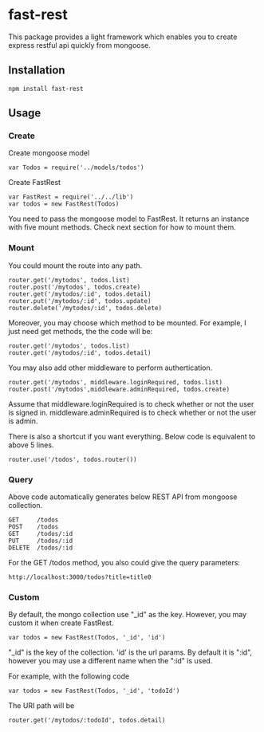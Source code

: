 # fast-rest
 This package provides a light framework which enables you to create express restful api quickly from mongoose.

## Installation

    npm install fast-rest

## Usage

### Create

Create mongoose model

    var Todos = require('../models/todos')

Create FastRest

    var FastRest = require('../../lib')
    var todos = new FastRest(Todos)

You need to pass the mongoose model to FastRest. It returns an instance with five mount methods. Check next section for how to mount them.

### Mount

You could mount the route into any path.

    router.get('/mytodos', todos.list)
    router.post('/mytodos', todos.create)
    router.get('/mytodos/:id', todos.detail)
    router.put('/mytodos/:id', todos.update)
    router.delete('/mytodos/:id', todos.delete)

 Moreover, you may choose which method to be mounted. For example, I just need get methods, the the code will be:

    router.get('/mytodos', todos.list)
    router.get('/mytodos/:id', todos.detail)

You may also add other middleware to perform authertication.

    router.get('/mytodos', middleware.loginRequired, todos.list)
    router.post('/mytodos',middleware.adminRequired, todos.create)

Assume that middleware.loginRequired is to check whether or not the user is signed in. middleware.adminRequired is to check whether or not the user is admin.

There is also a shortcut if you want everything. Below code is equivalent to above 5 lines.

    router.use('/todos', todos.router())


### Query

Above code automatically generates below REST API from mongoose collection.

    GET     /todos
    POST    /todos
    GET     /todos/:id
    PUT     /todos/:id
    DELETE  /todos/:id

For the GET /todos method, you also could give the query parameters:

    http://localhost:3000/todos?title=title0


### Custom

By default, the mongo collection use "_id" as the key. However, you may custom it when create FastRest.

    var todos = new FastRest(Todos, '_id', 'id')

"_id" is the key of the collection. 'id' is the url params. By default it is ":id", however you may use a different name when the ":id" is used.

For example, with the following code

    var todos = new FastRest(Todos, '_id', 'todoId')

The URI path will be

    router.get('/mytodos/:todoId', todos.detail)

